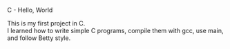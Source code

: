  C - Hello, World

This is my first project in C.  
I learned how to write simple C programs, compile them with gcc, use main, and follow Betty style.
